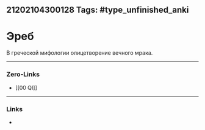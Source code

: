 21202104300128
Tags: #type_unfinished_anki
---
# Эреб

В греческой мифологии олицетворение вечного мрака.

---
### Zero-Links
- [[00 QI]]
---
### Links
-